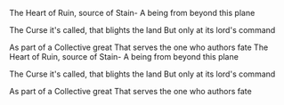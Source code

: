 <!-- title: The Truth of Ruin -->

The Heart of Ruin, source of Stain-
A being from beyond this plane

The Curse it's called, that blights the land
But only at its lord's command

As part of a Collective great
That serves the one who authors fate
The Heart of Ruin, source of Stain-
A being from beyond this plane

The Curse it's called, that blights the land
But only at its lord's command

As part of a Collective great
That serves the one who authors fate
